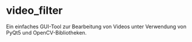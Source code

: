# video_filter
Ein einfaches GUI-Tool zur Bearbeitung von Videos unter Verwendung von PyQt5 und OpenCV-Bibliotheken.
